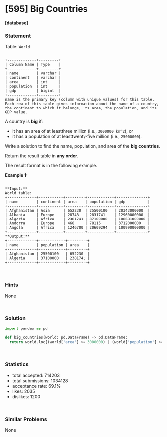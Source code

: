# [595] Big Countries

**[database]**

### Statement

Table: `World`

```

+-------------+---------+
| Column Name | Type    |
+-------------+---------+
| name        | varchar |
| continent   | varchar |
| area        | int     |
| population  | int     |
| gdp         | bigint  |
+-------------+---------+
name is the primary key (column with unique values) for this table.
Each row of this table gives information about the name of a country, the continent to which it belongs, its area, the population, and its GDP value.

```




A country is **big** if:

* it has an area of at leastthree million (i.e., `3000000 km^2`), or
* it has a population of at leasttwenty-five million (i.e., `25000000`).



Write a solution to find the name, population, and area of the **big countries**.

Return the result table in **any order**.

The result format is in the following example.


**Example 1:**

```

**Input:** 
World table:
+-------------+-----------+---------+------------+--------------+
| name        | continent | area    | population | gdp          |
+-------------+-----------+---------+------------+--------------+
| Afghanistan | Asia      | 652230  | 25500100   | 20343000000  |
| Albania     | Europe    | 28748   | 2831741    | 12960000000  |
| Algeria     | Africa    | 2381741 | 37100000   | 188681000000 |
| Andorra     | Europe    | 468     | 78115      | 3712000000   |
| Angola      | Africa    | 1246700 | 20609294   | 100990000000 |
+-------------+-----------+---------+------------+--------------+
**Output:** 
+-------------+------------+---------+
| name        | population | area    |
+-------------+------------+---------+
| Afghanistan | 25500100   | 652230  |
| Algeria     | 37100000   | 2381741 |
+-------------+------------+---------+

```


<br />

### Hints

None

<br />

### Solution

```py
import pandas as pd

def big_countries(world: pd.DataFrame) -> pd.DataFrame:
  return world.loc[(world['area'] >= 3000000) | (world['population'] >= 25000000), ['name', 'population', 'area']]
```

<br />

### Statistics

- total accepted: 714203
- total submissions: 1034128
- acceptance rate: 69.1%
- likes: 2035
- dislikes: 1200

<br />

### Similar Problems

None
